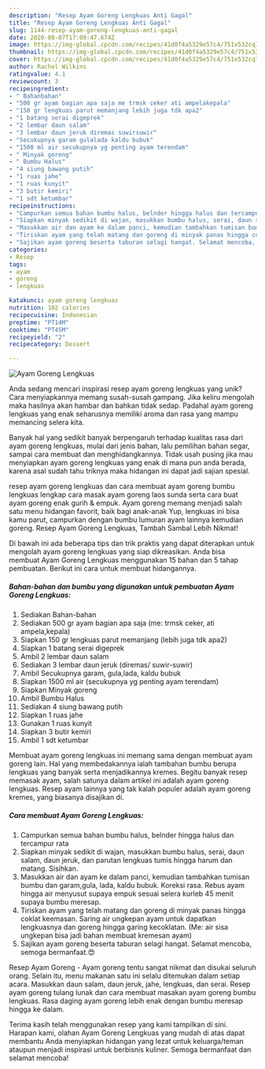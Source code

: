 ```yaml
---
description: "Resep Ayam Goreng Lengkuas Anti Gagal"
title: "Resep Ayam Goreng Lengkuas Anti Gagal"
slug: 1144-resep-ayam-goreng-lengkuas-anti-gagal
date: 2020-08-07T17:09:47.674Z
image: https://img-global.cpcdn.com/recipes/41d0f4a5329e57c4/751x532cq70/ayam-goreng-lengkuas-foto-resep-utama.jpg
thumbnail: https://img-global.cpcdn.com/recipes/41d0f4a5329e57c4/751x532cq70/ayam-goreng-lengkuas-foto-resep-utama.jpg
cover: https://img-global.cpcdn.com/recipes/41d0f4a5329e57c4/751x532cq70/ayam-goreng-lengkuas-foto-resep-utama.jpg
author: Rachel Wilkins
ratingvalue: 4.1
reviewcount: 3
recipeingredient:
- " Bahanbahan"
- "500 gr ayam bagian apa saja me trmsk ceker ati ampelakepala"
- "150 gr lengkuas parut memanjang lebih juga tdk apa2"
- "1 batang serai digeprek"
- "2 lembar daun salam"
- "3 lembar daun jeruk diremas suwirsuwir"
- "Secukupnya garam gulalada kaldu bubuk"
- "1500 ml air secukupnya yg penting ayam terendam"
- " Minyak goreng"
- " Bumbu Halus"
- "4 siung bawang putih"
- "1 ruas jahe"
- "1 ruas kunyit"
- "3 butir kemiri"
- "1 sdt ketumbar"
recipeinstructions:
- "Campurkan semua bahan bumbu halus, belnder hingga halus dan tercampur rata"
- "Siapkan minyak sedikit di wajan, masukkan bumbu halus, serai, daun salam, daun jeruk, dan parutan lengkuas tumis hingga harum dan matang. Sisihkan."
- "Masukkan air dan ayam ke dalam panci, kemudian tambahkan tumisan bumbu dan garam,gula, lada, kaldu bubuk. Koreksi rasa. Rebus ayam hingga air menyusut supaya empuk sesuai selera kurleb 45 menit supaya bumbu meresap."
- "Tiriskan ayam yang telah matang dan goreng di minyak panas hingga coklat keemasan. Saring air ungkepan ayam untuk dapatkan lengkuasnya dan goreng hingga garing kecoklatan. (Me: air sisa ungkepan bisa jadi bahan membuat kremesan ayam)"
- "Sajikan ayam goreng beserta taburan selagi hangat. Selamat mencoba, semoga bermanfaat.😍"
categories:
- Resep
tags:
- ayam
- goreng
- lengkuas

katakunci: ayam goreng lengkuas 
nutrition: 102 calories
recipecuisine: Indonesian
preptime: "PT14M"
cooktime: "PT45M"
recipeyield: "2"
recipecategory: Dessert

---
```



![Ayam Goreng Lengkuas](https://img-global.cpcdn.com/recipes/41d0f4a5329e57c4/751x532cq70/ayam-goreng-lengkuas-foto-resep-utama.jpg)

Anda sedang mencari inspirasi resep ayam goreng lengkuas yang unik? Cara menyiapkannya memang susah-susah gampang. Jika keliru mengolah maka hasilnya akan hambar dan bahkan tidak sedap. Padahal ayam goreng lengkuas yang enak seharusnya memiliki aroma dan rasa yang mampu memancing selera kita.

Banyak hal yang sedikit banyak berpengaruh terhadap kualitas rasa dari ayam goreng lengkuas, mulai dari jenis bahan, lalu pemilihan bahan segar, sampai cara membuat dan menghidangkannya. Tidak usah pusing jika mau menyiapkan ayam goreng lengkuas yang enak di mana pun anda berada, karena asal sudah tahu triknya maka hidangan ini dapat jadi sajian spesial.

resep ayam goreng lengkuas dan cara membuat ayam goreng bumbu lengkuas lengkap cara masak ayam goreng laos sunda serta cara buat ayam goreng enak gurih &amp; empuk. Ayam goreng memang menjadi salah satu menu hidangan favorit, baik bagi anak-anak Yup, lengkuas ini bisa kamu parut, campurkan dengan bumbu lumuran ayam lainnya kemudian goreng. Resep Ayam Goreng Lengkuas, Tambah Sambal Lebih Nikmat!


Di bawah ini ada beberapa tips dan trik praktis yang dapat diterapkan untuk mengolah ayam goreng lengkuas yang siap dikreasikan. Anda bisa membuat Ayam Goreng Lengkuas menggunakan 15 bahan dan 5 tahap pembuatan. Berikut ini cara untuk membuat hidangannya.

<!--inarticleads1-->

##### Bahan-bahan dan bumbu yang digunakan untuk pembuatan Ayam Goreng Lengkuas:

1. Sediakan  Bahan-bahan
1. Sediakan 500 gr ayam bagian apa saja (me: trmsk ceker, ati ampela,kepala)
1. Siapkan 150 gr lengkuas parut memanjang (lebih juga tdk apa2)
1. Siapkan 1 batang serai digeprek
1. Ambil 2 lembar daun salam
1. Sediakan 3 lembar daun jeruk (diremas/ suwir-suwir)
1. Ambil Secukupnya garam, gula,lada, kaldu bubuk
1. Siapkan 1500 ml air (secukupnya yg penting ayam terendam)
1. Siapkan  Minyak goreng
1. Ambil  Bumbu Halus
1. Sediakan 4 siung bawang putih
1. Siapkan 1 ruas jahe
1. Gunakan 1 ruas kunyit
1. Siapkan 3 butir kemiri
1. Ambil 1 sdt ketumbar


Membuat ayam goreng lengkuas ini memang sama dengan membuat ayam goreng lain. Hal yang membedakannya ialah tambahan bumbu berupa lengkuas yang banyak serta menjadikannya kremes. Begitu banyak resep memasak ayam, salah satunya dalam artikel ini adalah ayam goreng lengkuas. Resep ayam lainnya yang tak kalah populer adalah ayam goreng kremes, yang biasanya disajikan di. 

<!--inarticleads2-->

##### Cara membuat Ayam Goreng Lengkuas:

1. Campurkan semua bahan bumbu halus, belnder hingga halus dan tercampur rata
1. Siapkan minyak sedikit di wajan, masukkan bumbu halus, serai, daun salam, daun jeruk, dan parutan lengkuas tumis hingga harum dan matang. Sisihkan.
1. Masukkan air dan ayam ke dalam panci, kemudian tambahkan tumisan bumbu dan garam,gula, lada, kaldu bubuk. Koreksi rasa. Rebus ayam hingga air menyusut supaya empuk sesuai selera kurleb 45 menit supaya bumbu meresap.
1. Tiriskan ayam yang telah matang dan goreng di minyak panas hingga coklat keemasan. Saring air ungkepan ayam untuk dapatkan lengkuasnya dan goreng hingga garing kecoklatan. (Me: air sisa ungkepan bisa jadi bahan membuat kremesan ayam)
1. Sajikan ayam goreng beserta taburan selagi hangat. Selamat mencoba, semoga bermanfaat.😍


Resep Ayam Goreng - Ayam goreng tentu sangat nikmat dan disukai seluruh orang. Selain itu, menu makanan satu ini selalu ditemukan dalam setiap acara. Masukkan daun salam, daun jeruk, jahe, lengkuas, dan serai. Resep ayam goreng tulang lunak dan cara membuat masakan ayam goreng bumbu lengkuas. Rasa daging ayam goreng lebih enak dengan bumbu meresap hingga ke dalam. 

Terima kasih telah menggunakan resep yang kami tampilkan di sini. Harapan kami, olahan Ayam Goreng Lengkuas yang mudah di atas dapat membantu Anda menyiapkan hidangan yang lezat untuk keluarga/teman ataupun menjadi inspirasi untuk berbisnis kuliner. Semoga bermanfaat dan selamat mencoba!

